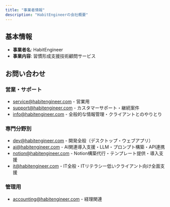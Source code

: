 ```yaml
---
title: "事業者情報"
description: "HabitEngineerの会社概要"
---
```


## 基本情報

- **事業者名**: HabitEngineer
- **事業内容**: 習慣形成支援技術顧問サービス

## お問い合わせ

### 営業・サポート

- [service@habitengineer.com](mailto:service@habitengineer.com) - 営業用
- [support@habitengineer.com](mailto:support@habitengineer.com) - カスタマーサポート・継続案件
- [info@habitengineer.com](mailto:info@habitengineer.com) - 全般的な情報管理・クライアントとのやりとり

### 専門分野別

- [dev@habitengineer.com](mailto:dev@habitengineer.com) - 開発全般（デスクトップ・ウェブアプリ）
- [ai@habitengineer.com](mailto:ai@habitengineer.com) - AI関連導入支援・LLM・プロンプト構築・API連携
- [notion@habitengineer.com](mailto:notion@habitengineer.com) - Notion構築代行・テンプレート提供・導入支援
- [it@habitengineer.com](mailto:it@habitengineer.com) - IT全般・ITリテラシー低いクライアント向け全面支援

### 管理用

- [accounting@habitengineer.com](mailto:accounting@habitengineer.com) - 経理関連